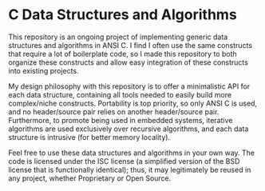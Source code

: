 # C Data Structures and Algorithms
This repository is an ongoing project of implementing generic data structures and algorithms in ANSI C. I find I often use the same constructs that require a lot of boilerplate code, so I made this repository to both organize these constructs and allow easy integration of these constructs into existing projects.

My design philosophy with this repository is to offer a minimalistic API for each data structure, containing all tools needed to easily build more complex/niche constructs. Portability is top priority, so only ANSI C is used, and no header/source pair relies on another header/source pair. Furthermore, to promote being used in embedded systems, iterative algorithms are used exclusively over recursive algorithms, and each data structure is intrusive (for better memory locality).

Feel free to use these data structures and algorithms in your own way. The code is licensed under the ISC license (a simplified version of the BSD license that is functionally identical); thus, it may legitimately be reused in any project, whether Proprietary or Open Source.

